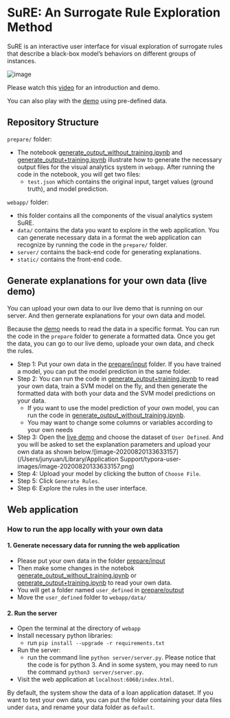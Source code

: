 # SuRE: An Surrogate Rule Exploration Method

SuRE is an interactive user interface for visual exploration of surrogate rules that describe a black-box model’s behaviors on different groups of instances.

![image](https://user-images.githubusercontent.com/9759891/88327894-9a89d700-ccf5-11ea-929f-812673fc257f.png)



Please watch this [video](https://www.youtube.com/watch?v=kskukXg1X3s&feature=youtu.be) for an introduction and demo.

You can also play with the [demo](http://nyuvis-web.poly.edu/projects/isure/index.html) using pre-defined data.

## Repository Structure

`prepare/` folder:

- The notebook [generate_output_without_training.ipynb](https://github.com/nyuvis/SuRE/blob/master/prepare/generate_data_without_training.ipynb) and [generate_output+training.ipynb](https://github.com/nyuvis/SuRE/blob/master/prepare/generate_data%2Btraining.ipynb) illustrate how to generate the necessary output files for the visual analytics system in `webapp`. After running the code in the notebook, you will get two files:
  - `test.json` which contains the original input, target values (ground truth), and model prediction.

`webapp/` folder:

- this folder contains all the components of the visual analytics system SuRE.
- `data/` contains the data you want to explore in the web application. You can generate necessary data in a format the web application can recognize by running the code in the `prepare/` folder. 
- `server/` contains the back-end code for generating explanations.
- `static/` contains the front-end code. 

## Generate explanations for your own data (live demo)

You can upload your own data to our live demo that is running on our server. And then gernerate explanations for your own data and model.

Because the [demo](http://nyuvis-web.poly.edu/projects/isure/index.html) needs to read the data in a specific format. You can run the code in the `prepare` folder to generate a formatted data. Once you get the data, you can go to our live demo, uploade your own data, and check the rules.

- Step 1: Put your own data in the [prepare/input](https://github.com/nyuvis/SuRE/tree/master/prepare/input) folder. If you have trained a model, you can put the model prediction in the same folder.
- Step 2: You can run the code in [generate_output+training.ipynb](https://github.com/nyuvis/SuRE/blob/master/prepare/generate_data%2Btraining.ipynb) to read your own data, train a SVM model on the fly, and then generate the formatted data with both your data and the SVM model predictions on your data. 
  - If you want to use the model prediction of your own model, you can run the code in [generate_output_without_training.ipynb](https://github.com/nyuvis/SuRE/blob/master/prepare/generate_data_without_training.ipynb). 
  - You may want to change some columns or variables according to your own needs
- Step 3: Open the [live demo](http://nyuvis-web.poly.edu/projects/isure/index.html) and choose the dataset of `User Defined`. And you will be asked to set the explanation parameters and upload your own data as shown below.![image-20200820133633157](/Users/junyuan/Library/Application Support/typora-user-images/image-20200820133633157.png) 
- Step 4: Upload your model by clicking the button of `Choose File`. 
- Step 5: Click `Generate Rules`.
- Step 6: Explore the rules in the user interface.

## Web application
### How to run the app locally with your own data

#### 1. Generate necessary data for running the web application

- Please put your own data in the folder [prepare/input](https://github.com/nyuvis/SuRE/tree/master/prepare/input)
- Then make some changes in the notebok [generate_output_without_training.ipynb](https://github.com/nyuvis/SuRE/blob/master/prepare/generate_data_without_training.ipynb) or [generate_output+training.ipynb](https://github.com/nyuvis/SuRE/blob/master/prepare/generate_data%2Btraining.ipynb) to read your own data.
- You will get a folder named `user_defined` in [prepare/output](https://github.com/nyuvis/SuRE/tree/master/prepare/output)
- Move the `user_defined` folder to `webapp/data/`

#### 2. Run the server

- Open the terminal at the directory of  `webapp`
- Install necessary python libraries:
  - run `pip install --upgrade -r requirements.txt`
- Run the server: 
  - run the command line `python server/server.py`. Please notice that the code is for python 3. And in some system, you may need to run the command `python3 server/server.py`.
- Visit the web application at `localhost:6060/index.html`.

By default, the system show the data of a loan application dataset. If you want to test your own data, you can put the folder containing your data files under `data`, and rename your data folder as `default`. 

